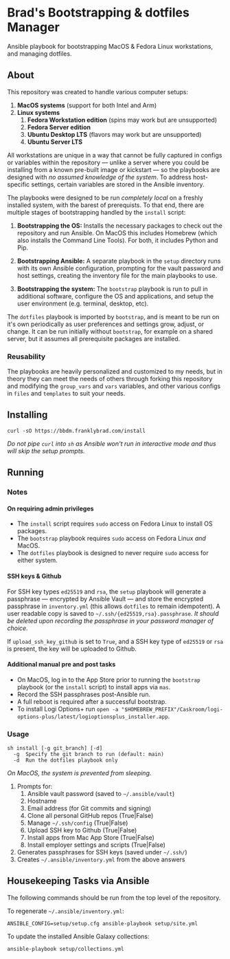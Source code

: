# Brad's Bootstrapping & dotfiles Manager

Ansible playbook for bootstrapping MacOS & Fedora Linux workstations, and managing dotfiles.

## About

This repository was created to handle various computer setups:

1. **MacOS systems** (support for both Intel and Arm)
2. **Linux systems**
   1. **Fedora Workstation edition** (spins may work but are unsupported)
   2. **Fedora Server edition**
   3. **Ubuntu Desktop LTS** (flavors may work but are unsupported)
   4. **Ubuntu Server LTS**

All workstations are unique in a way that cannot be fully captured in configs or variables within the repository — unlike a server where you could be installing from a known pre-built image or kickstart — so the playbooks are designed with *no assumed knowledge of the system*. To address host-specific settings, certain variables are stored in the Ansible inventory.

The playbooks were designed to be run *completely local* on a freshly installed system, with the barest of prerequists. To that end, there are multiple stages of bootstrapping handled by the `install` script:

1. **Bootstrapping the OS:** Installs the necessary packages to check out the repository and run Ansible. On MacOS this includes Homebrew (which also installs the Command Line Tools). For both, it includes Python and Pip.

2. **Bootstrapping Ansible:** A separate playbook in the `setup` directory runs with its own Ansible configuration, prompting for the vault password and host settings, creating the inventory file for the main playbooks to use.

3. **Bootstrapping the system:** The `bootstrap` playbook is run to pull in additional software, configure the OS and applications, and setup the user environment (e.g. terminal, desktop, etc).

The `dotfiles` playbook is imported by `bootstrap`, and is meant to be run on it's own periodically as user preferences and settings grow, adjust, or change. It can be run initially without `bootstrap`, for example on a shared server, but it assumes all prerequisite packages are installed.

### Reusability

The playbooks are heavily personalized and customized to my needs, but in theory they can meet the needs of others through forking this repository and modifying the `group_vars` and `vars` variables, and other various configs in `files` and `templates` to suit your needs.

## Installing

```shell
curl -sO https://bbdm.franklybrad.com/install
```

*Do not pipe `curl` into `sh` as Ansible won't run in interactive mode and thus will skip the setup prompts.*

## Running

### Notes

#### On requiring admin privileges

* The `install` script requires `sudo` access on Fedora Linux to install OS packages.
* The `bootstrap` playbook requires `sudo` access on Fedora Linux *and* MacOS.
* The `dotfiles` playbook is designed to never require `sudo` access for either system.

#### SSH keys & Github

For SSH key types `ed25519` and `rsa`, the `setup` playbook will generate a passphrase — encrypted by Ansible Vault — and store the encrypted passphrase in `inventory.yml` (this allows `dotfiles` to remain idempotent). A user readable copy is saved to `~/.ssh/{ed25519,rsa}.passphrase`. *It should be deleted upon recording the passphrase in your password manager of choice.*

If `upload_ssh_key_github` is set to `True`, and a SSH key type of `ed25519` or `rsa` is present, the key will be uploaded to Github.

#### Additional manual pre and post tasks

* On MacOS, log in to the App Store prior to running the `bootstrap` playbook (or the `install` script) to install apps via `mas`.
* Record the SSH passphrases post-Ansible run.
* A full reboot is required after a successful bootstrap.
* To install Logi Options+ run `open -a "$HOMEBREW_PREFIX"/Caskroom/logi-options-plus/latest/logioptionsplus_installer.app`.

### Usage

```text
sh install [-g git_branch] [-d]
  -g  Specify the git branch to run (default: main)
  -d  Run the dotfiles playbook only
```

*On MacOS, the system is prevented from sleeping.*

1. Prompts for:
    1. Ansible vault password (saved to `~/.ansible/vault`)
    2. Hostname
    3. Email address (for Git commits and signing)
    4. Clone all personal GitHub repos (True|False)
    5. Manage `~/.ssh/config` (True|False)
    6. Upload SSH key to Github (True|False)
    7. Install apps from Mac App Store (True|False)
    8. Install employer settings and scripts (True|False)
2. Generates passphrases for SSH keys (saved under `~/.ssh/`)
3. Creates `~/.ansible/inventory.yml` from the above answers

## Housekeeping Tasks via Ansible

The following commands should be run from the top level of the repository.

To regenerate `~/.ansible/inventory.yml`:

```shell
ANSIBLE_CONFIG=setup/setup.cfg ansible-playbook setup/site.yml
```

To update the installed Ansible Galaxy collections:

```shell
ansible-playbook setup/collections.yml
```
